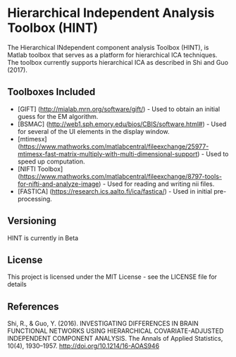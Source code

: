 
# Hierarchical Independent Analysis Toolbox (HINT)

The Hierarchical INdependent component analysis Toolbox (HINT), is Matlab toolbox that serves as a platform for hierarchical ICA techniques. The toolbox currently supports hierarchical ICA as described in Shi and Guo (2017). 

## Toolboxes Included

* [GIFT] (http://mialab.mrn.org/software/gift/) - Used to obtain an initial guess for the EM algorithm.
* [BSMAC] (http://web1.sph.emory.edu/bios/CBIS/software.html#) - Used for several of the UI elements in the display window.
* [mtimesx] (https://www.mathworks.com/matlabcentral/fileexchange/25977-mtimesx-fast-matrix-multiply-with-multi-dimensional-support) - Used to speed up computation.
* [NIFTI Toolbox] (https://www.mathworks.com/matlabcentral/fileexchange/8797-tools-for-nifti-and-analyze-image) - Used for reading and writing nii files.
* [FASTICA] (https://research.ics.aalto.fi/ica/fastica/) - Used in initial pre-processing.

## Versioning

HINT is currently in Beta

## License

This project is licensed under the MIT License - see the LICENSE file for details

## References

Shi, R., & Guo, Y. (2016). INVESTIGATING DIFFERENCES IN BRAIN FUNCTIONAL NETWORKS USING HIERARCHICAL COVARIATE-ADJUSTED INDEPENDENT COMPONENT ANALYSIS. The Annals of Applied Statistics, 10(4), 1930–1957. http://doi.org/10.1214/16-AOAS946
